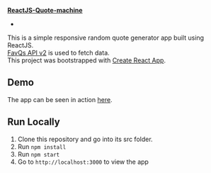 [**ReactJS-Quote-machine**](https://github.com/rashmiap/react-quote-machine/)

-
This is a simple responsive random quote generator app built using ReactJS.<br />
[FavQs API v2](https://favqs.com/api) is used to fetch data. <br />
This project was bootstrapped with [Create React App](https://github.com/facebookincubator/create-react-app).

Demo
-
The app can be seen in action [here](http://redux-tmdb-app.surge.sh/).

**Run Locally**
-
 1.  Clone this repository and go into its src folder.
 2.  Run  `npm install`
 3.  Run  `npm start`
 4.  Go to  `http://localhost:3000`  to view the app
